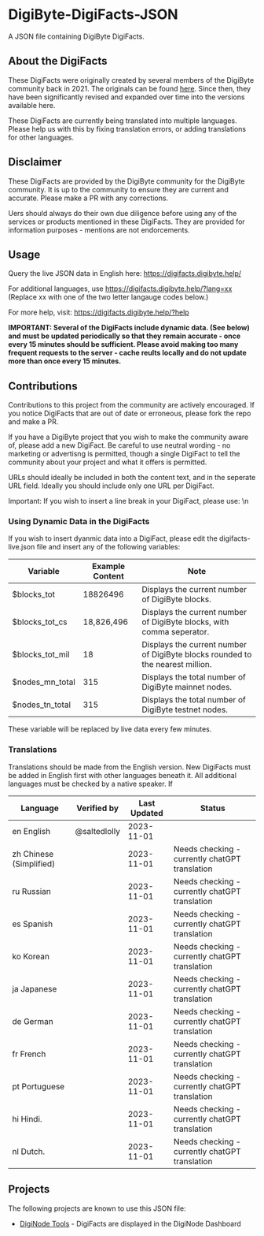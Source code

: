 # DigiByte-DigiFacts-JSON
A JSON file containing DigiByte DigiFacts.

## About the DigiFacts

These DigiFacts were originally created by several members of the DigiByte community back in 2021. The originals can be found [here](https://github.com/DigiByte-Core/DigiFacts). Since then, they have been significantly revised and expanded over time into the versions available here.

These DigiFacts are currently being translated into multiple languages. Please help us with this by fixing translation errors, or adding translations for other languages.

## Disclaimer

These DigiFacts are provided by the DigiByte community for the DigiByte community. It is up to the community to ensure they are current and accurate. Please make a PR with any corrections.

Uers should always do their own due diligence before using any of the services or products mentioned in these DigiFacts. They are provided for information purposes - mentions are not endorcements.

## Usage

Query the live JSON data in English here: https://digifacts.digibyte.help/

For additional languages, use https://digifacts.digibyte.help/?lang=xx (Replace xx with one of the two letter langauge codes below.)

For more help, visit: https://digifacts.digibyte.help/?help

**IMPORTANT: Several of the DigiFacts include dynamic data. (See below) and must be updated periodically so that they remain accurate - once every 15 minutes should be sufficient. Please avoid making too many frequent requests to the server - cache reults locally and do not update more than once every 15 minutes.**

## Contributions

Contributions to this project from the community are actively encouraged. If you notice DigiFacts that are out of date or erroneous, please fork the repo and make a PR.

If you have a DigiByte project that you wish to make the community aware of, please add a new DigiFact. Be careful to use neutral wording - no marketing or advertisng is permitted, though a single DigiFact to tell the community about your project and what it offers is permitted.

URLs should ideally be included in both the content text, and in the seperate URL field. Ideally you should include only one URL per DigiFact.

Important: If you wish to insert a line break in your DigiFact, please use: \n

### Using Dynamic Data in the DigiFacts

If you wish to insert dyanmic data into a DigiFact, please edit the digifacts-live.json file and insert any of the following variables:

| Variable         | Example Content | Note                                                |
|------------------|-----------------|-----------------------------------------------------|
| $blocks_tot      | 18826496        | Displays the current number of DigiByte blocks.  |
| $blocks_tot_cs   | 18,826,496      | Displays the current number of DigiByte blocks, with comma seperator. | 
| $blocks_tot_mil  | 18              | Displays the current number of DigiByte blocks rounded to the nearest million. |
| $nodes_mn_total  | 315             | Displays the total number of DigiByte mainnet nodes. |
| $nodes_tn_total  | 315             | Displays the total number of DigiByte testnet nodes. |

These variable will be replaced by live data every few minutes.

### Translations

Translations should be made from the English version. New DigiFacts must be added in English first with other languages beneath it. All additional languages must be checked by a native speaker. If

| Language                 | Verified by     | Last Updated | Status                                              |
|--------------------------|-----------------|--------------|-----------------------------------------------------|
| en English               | @saltedlolly    | 2023-11-01   |                                                     |
| zh Chinese (Simplified)  |                 | 2023-11-01   | Needs checking - currently chatGPT translation      | 
| ru Russian               |                 | 2023-11-01   | Needs checking - currently chatGPT translation      | 
| es Spanish               |                 | 2023-11-01   | Needs checking - currently chatGPT translation      | 
| ko Korean                |                 | 2023-11-01   | Needs checking - currently chatGPT translation      | 
| ja Japanese              |                 | 2023-11-01   | Needs checking - currently chatGPT translation      | 
| de German                |                 | 2023-11-01   | Needs checking - currently chatGPT translation      | 
| fr French                |                 | 2023-11-01   | Needs checking - currently chatGPT translation      | 
| pt Portuguese            |                 | 2023-11-01   | Needs checking - currently chatGPT translation      | 
| hi Hindi.                |                 | 2023-11-01   | Needs checking - currently chatGPT translation      | 
| nl Dutch.                |                 | 2023-11-01   | Needs checking - currently chatGPT translation      | 

## Projects

The following projects are known to use this JSON file:

- [DigiNode Tools](https://github.com/saltedlolly/diginode-tools) - DigiFacts are displayed in the DigiNode Dashboard

